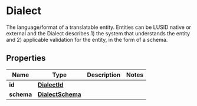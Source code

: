 

# Dialect

The language/format of a translatable entity. Entities can be LUSID native or external and the Dialect describes  1) the system that understands the entity and  2) applicable validation for the entity, in the form of a schema.

## Properties

Name | Type | Description | Notes
------------ | ------------- | ------------- | -------------
**id** | [**DialectId**](DialectId.md) |  | 
**schema** | [**DialectSchema**](DialectSchema.md) |  | 



